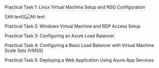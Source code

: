 Practical Task 1: Linux Virtual Machine Setup and NSG Configuration

![Alt text](![Alt text](https://github.com/vladyslav-tkachuk3/CapgeminiEngineering/tree/bd3b504671c590ca184d8e159d37c6bed011872d/1)

Practical Task 2: Windows Virtual Machine and RDP Access Setup

Practical Task 3: Configuring an Azure Load Balancer

Practical Task 4: Configuring a Basic Load Balancer with Virtual Machine Scale Sets (VMSS)

Practical Task 5: Deploying a Web Application Using Azure App Services
